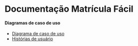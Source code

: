 # Documentação Matrícula Fácil

#### Diagramas de caso de uso

- [Diagrama de caso de uso](./diagrama_de_caso_de_uso.puml)
- [Histórias de usuário](./user_stories.md)
